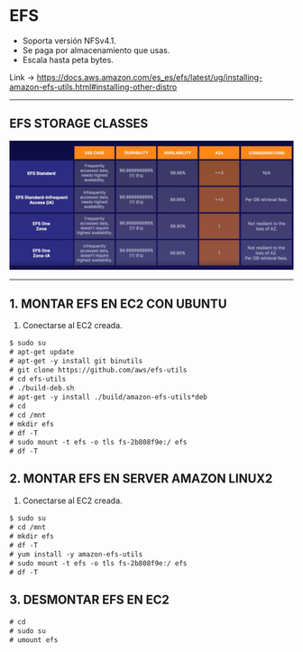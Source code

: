 # EFS

- Soporta versión NFSv4.1.
- Se paga por almacenamiento que usas.
- Escala hasta peta bytes.

Link -> <https://docs.aws.amazon.com/es_es/efs/latest/ug/installing-amazon-efs-utils.html#installing-other-distro>

***

## EFS STORAGE CLASSES

![](./img/EFS.jpg)

***

## 1. MONTAR EFS EN EC2 CON UBUNTU

1. Conectarse al EC2 creada.

```console
$ sudo su
# apt-get update
# apt-get -y install git binutils
# git clone https://github.com/aws/efs-utils
# cd efs-utils
# ./build-deb.sh
# apt-get -y install ./build/amazon-efs-utils*deb
# cd
# cd /mnt
# mkdir efs
# df -T
# sudo mount -t efs -o tls fs-2b808f9e:/ efs
# df -T
```

## 2. MONTAR EFS EN SERVER AMAZON LINUX2

1. Conectarse al EC2 creada.

```console
$ sudo su
# cd /mnt
# mkdir efs
# df -T
# yum install -y amazon-efs-utils
# sudo mount -t efs -o tls fs-2b808f9e:/ efs
# df -T
```

## 3. DESMONTAR EFS EN EC2

```console
# cd
# sudo su
# umount efs
```
